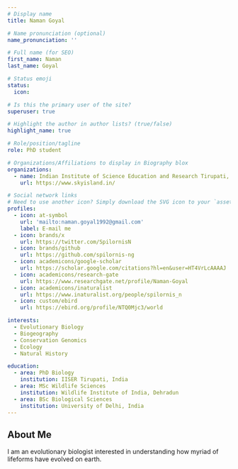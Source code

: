 ```yaml
---
# Display name
title: Naman Goyal

# Name pronunciation (optional)
name_pronunciation: ''

# Full name (for SEO)
first_name: Naman
last_name: Goyal

# Status emoji
status:
  icon: 

# Is this the primary user of the site?
superuser: true

# Highlight the author in author lists? (true/false)
highlight_name: true

# Role/position/tagline
role: PhD student

# Organizations/Affiliations to display in Biography blox
organizations:
  - name: Indian Institute of Science Education and Research Tirupati, India
    url: https://www.skyisland.in/

# Social network links
# Need to use another icon? Simply download the SVG icon to your `assets/media/icons/` folder.
profiles:
  - icon: at-symbol
    url: 'mailto:naman.goyal1992@gmail.com'
    label: E-mail me
  - icon: brands/x
    url: https://twitter.com/SpilornisN
  - icon: brands/github
    url: https://github.com/spilornis-ng
  - icon: academicons/google-scholar
    url: https://scholar.google.com/citations?hl=en&user=HT4VrLcAAAAJ
  - icon: academicons/research-gate
    url: https://www.researchgate.net/profile/Naman-Goyal
  - icon: academicons/inaturalist
    url: https://www.inaturalist.org/people/spilornis_n
  - icon: custom/ebird
    url: https://ebird.org/profile/NTQ0Mjc3/world

interests:
  - Evolutionary Biology
  - Biogeography
  - Conservation Genomics
  - Ecology
  - Natural History

education:
  - area: PhD Biology
    institution: IISER Tirupati, India
  - area: MSc Wildlife Sciences
    institution: Wildlife Institute of India, Dehradun
  - area: BSc Biological Sciences
    institution: University of Delhi, India
---
```


## About Me

I am an evolutionary biologist interested in understanding how myriad of lifeforms have evolved on earth.